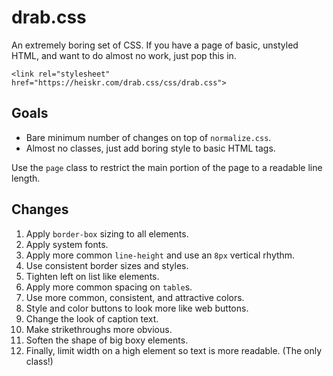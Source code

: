# drab.css

An extremely boring set of CSS.
If you have a page of basic, unstyled HTML, and want to do almost no work, just pop this in.

`<link rel="stylesheet" href="https://heiskr.com/drab.css/css/drab.css">`

## Goals

- Bare minimum number of changes on top of `normalize.css`.
- Almost no classes, just add boring style to basic HTML tags.

Use the `page` class to restrict the main portion of the page to a readable line length.

## Changes

1. Apply `border-box` sizing to all elements.
2. Apply system fonts.
3. Apply more common `line-height` and use an `8px` vertical rhythm.
4. Use consistent border sizes and styles.
5. Tighten left on list like elements.
6. Apply more common spacing on `table`s.
7. Use more common, consistent, and attractive colors.
8. Style and color buttons to look more like web buttons.
9. Change the look of caption text.
10. Make strikethroughs more obvious.
11. Soften the shape of big boxy elements.
12. Finally, limit width on a high element so text is more readable. (The only class!)
